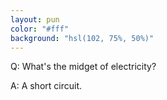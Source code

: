 ```yaml
---
layout: pun
color: "#fff"
background: "hsl(102, 75%, 50%)"
---
```

Q: What's the midget of electricity?

A: A short circuit.